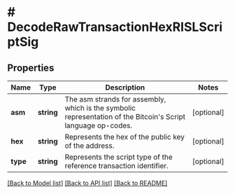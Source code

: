 # # DecodeRawTransactionHexRISLScriptSig

## Properties

Name | Type | Description | Notes
------------ | ------------- | ------------- | -------------
**asm** | **string** | The asm strands for assembly, which is the symbolic representation of the Bitcoin&#39;s Script language op-codes. | [optional]
**hex** | **string** | Represents the hex of the public key of the address. | [optional]
**type** | **string** | Represents the script type of the reference transaction identifier. | [optional]

[[Back to Model list]](../../README.md#models) [[Back to API list]](../../README.md#endpoints) [[Back to README]](../../README.md)
